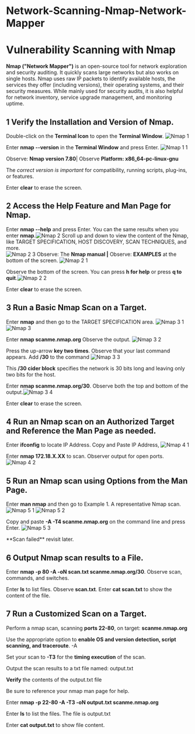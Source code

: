 # Network-Scanning-Nmap-Network-Mapper
# **Vulnerability Scanning with Nmap**






**Nmap ("Network Mapper")** is an open-source tool for network exploration and security auditing. It quickly scans large networks but also works on single hosts. Nmap uses raw IP packets to identify available hosts, the services they offer (including versions), their operating systems, and their security measures. While mainly used for security audits, it is also helpful for network inventory, service upgrade management, and monitoring uptime.

## 1 Verify the **Installation and Version** of Nmap.

Double-click on the **Terminal Icon** to open the **Terminal Window**.  ![Nmap 1](https://github.com/TDCybersecurity/Network-Scanning-Nmap-Network-Mapper/assets/142702123/697f211a-9661-42b5-a71e-44602fc3f2b5)

Enter **nmap --version** in the **Terminal Window** and press Enter. ![Nmap 1 1](https://github.com/TDCybersecurity/Network-Scanning-Nmap-Network-Mapper/assets/142702123/9625c1f9-6d38-40b4-84cf-a0d7ceb3f2d9)

Observe: **Nmap version 7.80**| Observe **Platform: x86\_64-pc-linux-gnu**

The _correct version is important_ for compatibility, running scripts, plug-ins, or features.

Enter **clear** to erase the screen.

## 2 Access the **Help Feature and Man Page** for Nmap.

Enter **nmap --help** and press Enter. You can the same results when you enter **nmap**.![Nmap 2](https://github.com/TDCybersecurity/Network-Scanning-Nmap-Network-Mapper/assets/142702123/61c9d48d-6dc3-4851-8d58-da576bfce268)
Scroll up and down to view the content of the Nmap, like TARGET SPECIFICATION, HOST DISCOVERY, SCAN TECHNIQUES, and more.  
![Nmap 2 3](https://github.com/TDCybersecurity/Network-Scanning-Nmap-Network-Mapper/assets/142702123/215f89f2-5e45-46cb-8d10-6f2fb1a3d00f)
Observe: The **Nmap manual |** Observe: **EXAMPLES** at the bottom of the screen. ![Nmap 2 1](https://github.com/TDCybersecurity/Network-Scanning-Nmap-Network-Mapper/assets/142702123/c5f8c20a-67ba-4652-b59e-3b7889ce1cd6)

Observe the bottom of the screen. You can press **h for help** or press **q to quit**.![Nmap 2 2](https://github.com/TDCybersecurity/Network-Scanning-Nmap-Network-Mapper/assets/142702123/9e2940f7-20ca-43de-9b7e-e02fad7c4027)

Enter **clear** to erase the screen.

## 3 Run a **Basic Nmap Scan on a Target**.





Enter **nmap** and then go to the TARGET SPECIFICATION area. ![Nmap 3 1](https://github.com/TDCybersecurity/Network-Scanning-Nmap-Network-Mapper/assets/142702123/ea845635-6dfe-4bbc-88d4-0bc5fa0de4d2)
![Nmap 3](https://github.com/TDCybersecurity/Network-Scanning-Nmap-Network-Mapper/assets/142702123/32f31c04-873d-41af-a845-c67eced5daec)

Enter **nmap scanme.nmap.org** Observe the output. ![Nmap 3 2](https://github.com/TDCybersecurity/Network-Scanning-Nmap-Network-Mapper/assets/142702123/24a4e511-1c95-4bef-b427-b0d2c23138c9)

Press the up-arrow **key two times**. Observe that your last command appears. Add **/30** to the command 
![Nmap 3 3](https://github.com/TDCybersecurity/Network-Scanning-Nmap-Network-Mapper/assets/142702123/0771f908-7f7f-4a5f-a0e0-e478223039a6)

This **/30 cider block** specifies the network is 30 bits long and leaving only two bits for the host.

Enter **nmap scanme.nmap.org/30**. Observe both the top and bottom of the output.![Nmap 3 4](https://github.com/TDCybersecurity/Network-Scanning-Nmap-Network-Mapper/assets/142702123/09768428-ed33-4eac-ae7a-4f8bee6d169b)

Enter **clear** to erase the screen.

## 4 Run an **Nmap scan on an Authorized Target** and Reference the Man Page as needed.

Enter **ifconfig** to locate IP Address. Copy and Paste IP Address,
![Nmap 4 1](https://github.com/TDCybersecurity/Network-Scanning-Nmap-Network-Mapper/assets/142702123/09ec6bbe-1b29-46d0-b274-1868a0081aa2)


Enter **nmap 172.18.X.XX** to scan. Observer output for open ports. 
![Nmap 4 2](https://github.com/TDCybersecurity/Network-Scanning-Nmap-Network-Mapper/assets/142702123/c11a656d-7834-4b4c-ae4e-fc6670548f64)

## 5 Run an **Nmap scan using Options** from the Man Page.

Enter **man nmap** and then go to Example 1. A representative Nmap scan.
![Nmap 5 1](https://github.com/TDCybersecurity/Network-Scanning-Nmap-Network-Mapper/assets/142702123/d6e4826d-919d-47c7-a00b-f13d7e3b8e79)
![Nmap 5 2](https://github.com/TDCybersecurity/Network-Scanning-Nmap-Network-Mapper/assets/142702123/c2798ba4-4b92-458d-b829-5f1c0628e564)

Copy and paste **-A -T4 scanme.nmap.org** on the command line and press Enter.
![Nmap 5 3](https://github.com/TDCybersecurity/Network-Scanning-Nmap-Network-Mapper/assets/142702123/596512fe-d02b-483f-9194-9aa2aec3c70e)

\*\*Scan failed\*\* revisit later.

## 6 Output Nmap scan results to a File.

Enter **nmap -p 80 -A -oN scan.txt scanme.nmap.org/30**. Observe scan, commands, and switches.

Enter **ls** to list files. Observe **scan.txt**. Enter **cat scan.txt** to show the content of the file.

## 7 Run a Customized Scan on a Target.

Perform a nmap scan, scanning **ports 22-80**, on target: **scanme.nmap.org**

Use the appropriate option to **enable OS and version detection, script scanning, and traceroute**. -A

Set your scan to **-T3** for the **timing execution** of the scan.

Output the scan results to a txt file named: output.txt

**Verify** the contents of the output.txt file

Be sure to reference your nmap man page for help.

Enter **nmap -p 22-80 -A -T3 -oN output.txt scanme.nmap.org**

Enter **ls** to list the files. The file is output.txt

Enter **cat output.txt** to show file content.
